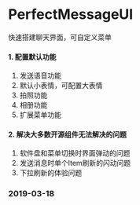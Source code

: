 # PerfectMessageUI
快速搭建聊天界面，可自定义菜单

#### 1. 配置默认功能

1. 发送语音功能
2. 默认小表情，可配置大表情
3. 拍照功能
4. 相册功能
5. 扩展菜单功能

#### 2. 解决大多数开源组件无法解决的问题

1. 软件盘和菜单切换时界面弹动的问题
2. 发送消息时单个Item刷新的闪动问题
3. 下拉刷新的体验问题

### 2019-03-18





























